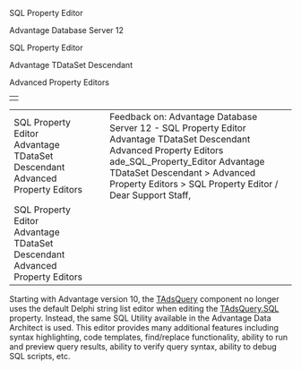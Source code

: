 SQL Property Editor




Advantage Database Server 12  

SQL Property Editor

Advantage TDataSet Descendant

Advanced Property Editors

|  |
| --- |
|  |

|  |  |  |  |  |
| --- | --- | --- | --- | --- |
| SQL Property Editor  Advantage TDataSet Descendant  Advanced Property Editors |  |  | Feedback on: Advantage Database Server 12 - SQL Property Editor Advantage TDataSet Descendant Advanced Property Editors ade\_SQL\_Property\_Editor Advantage TDataSet Descendant > Advanced Property Editors > SQL Property Editor / Dear Support Staff, |  |
| SQL Property Editor  Advantage TDataSet Descendant  Advanced Property Editors |  |  |  |  |

Starting with Advantage version 10, the [TAdsQuery](ade_tadsquery.htm) component no longer uses the default Delphi string list editor when editing the [TAdsQuery.SQL](ade_sql.htm) property. Instead, the same SQL Utility available in the Advantage Data Architect is used. This editor provides many additional features including syntax highlighting, code templates, find/replace functionality, ability to run and preview query results, ability to verify query syntax, ability to debug SQL scripts, etc.
